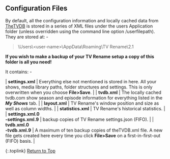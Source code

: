 <!-- START CONFIGURATION FILES --------------- -->
## Configuration Files

By default, all the configuration information and locally cached data from [TheTVDB](http://thetvdb.com "Visit TheTVDB.com") is stored in a series of XML files under the users Application folder (unless overridden using the command line option <span class="cli">/userfilepath</span>).  They are stored at: -

> \\Users\\\<user-name\>\\AppData\\Roaming\\TV Rename\\2.1

**If you wish to make a backup of your TV&nbsp;Rename setup a copy of this folder is all you need!**

It contains: -

| **settings.xml** | Everything else not mentioned is stored in here. All your shows, media library paths, folder structures and settings. This is only overwritten when you choose **File>Save**. |
| **tvdb.xml** | The locally cached tvdb.com show season and episode information for everything listed in the _**My Shows**_ tab. |
| **layout.xml** | TV&nbsp;Rename's window position and size as well as column widths. |
| **statistics.xml** | TV&nbsp;Rename's historical statistics. |
| **settings.xml.0&emsp;<br />-settings.xml.9** | backup copies of TV Rename settings.json (FIFO). |
| **tvdb.xml.0<br />-tvdb.xml.9** | A maximum of ten backup copies of theTVDB.xml file. A new file gets created here every time you click **File>Save** on a first-in-first-out (FIFO) basis. |

{:.toplink}
[Return to Top]()
<!-- END  CONFIGURATION FILES ---------------- -->
